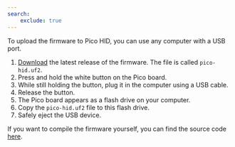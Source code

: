 ```yaml
---
search:
    exclude: true
---
```



To upload the firmware to Pico HID, you can use any computer with a USB port.

1. [Download](https://github.com/pikvm/kvmd/releases) the latest release of the firmware. The file is called `pico-hid.uf2`.
2. Press and hold the white button on the Pico board.
3. While still holding the button, plug it in the computer using a USB cable.
4. Release the button.
5. The Pico board appears as a flash drive on your computer.
6. Copy the `pico-hid.uf2` file to this flash drive.
7. Safely eject the USB device.

If you want to compile the firmware yourself, you can find the source code [here](https://github.com/pikvm/kvmd/tree/master/hid/pico).
